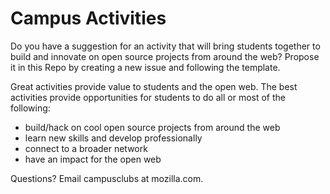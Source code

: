 # Campus Activities

Do you have a suggestion for an activity that will bring students together to build and innovate on open source projects from around the web? Propose it in this Repo by creating a new issue and following the template. 

Great activities provide value to students and the open web. The best activities provide opportunities for students to do all or most of the following: 
* build/hack on cool open source projects from around the web
* learn new skills and develop professionally
* connect to a broader network 
* have an impact for the open web

Questions? Email campusclubs at mozilla.com. 
